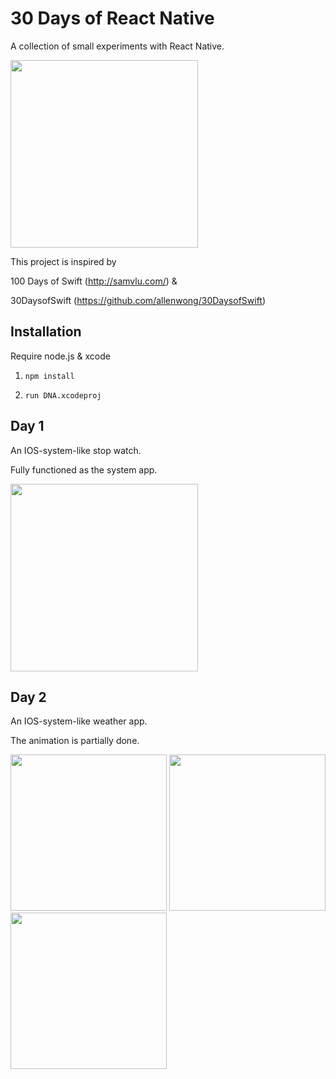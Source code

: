 # 30 Days of React Native
A collection of small experiments with React Native.

<img src="https://raw.githubusercontent.com/fangwei716/ThirtyDaysOfReactNative/master/screenshot/main.png" width="300"/>

This project is inspired by 

100 Days of Swift (http://samvlu.com/) &

30DaysofSwift (https://github.com/allenwong/30DaysofSwift)

## Installation
Require node.js & xcode

1. `npm install`

2. `run DNA.xcodeproj`

## Day 1
An IOS-system-like stop watch.

Fully functioned as the system app.

<img src="https://raw.githubusercontent.com/fangwei716/ThirtyDaysOfReactNative/master/screenshot/day1.png" width="300"/>

## Day 2
An IOS-system-like weather app.

The animation is partially done. 

<img src="https://raw.githubusercontent.com/fangwei716/ThirtyDaysOfReactNative/master/screenshot/day2/d2.png" width="250"/>
<img src="https://raw.githubusercontent.com/fangwei716/ThirtyDaysOfReactNative/master/screenshot/day2/d1.png" width="250"/>
<img src="https://raw.githubusercontent.com/fangwei716/ThirtyDaysOfReactNative/master/screenshot/day2/l1.png" width="250"/>
